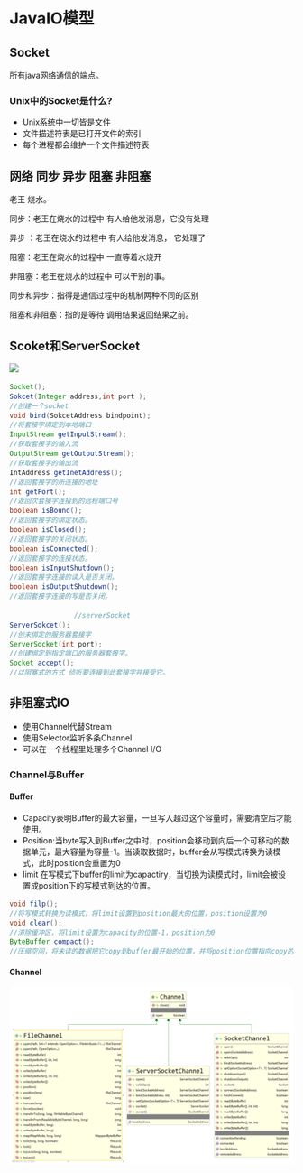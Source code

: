 # JavaIO模型 

## Socket

所有java网络通信的端点。

### Unix中的Socket是什么? 

- Unix系统中一切皆是文件
- 文件描述符表是已打开文件的索引
- 每个进程都会维护一个文件描述符表

## 网络 同步 异步 阻塞 非阻塞

老王 烧水。

同步：老王在烧水的过程中 有人给他发消息，它没有处理 

异步 ：老王在烧水的过程中 有人给他发消息， 它处理了

阻塞：老王在烧水的过程中 一直等着水烧开

非阻塞：老王在烧水的过程中 可以干别的事。

同步和异步：指得是通信过程中的机制两种不同的区别

阻塞和非阻塞：指的是等待 调用结果返回结果之前。

## Scoket和ServerSocket

![](images/Socket%E5%92%8CServerSocket.png)

~~~java
Socket();
Sokcet(Integer address,int port );
//创建一个socket
void bind(SokcetAddress bindpoint);
//将套接字绑定到本地端口
InputStream getInputStream();
//获取套接字的输入流
OutputStream getOutputStream();
//获取套接字的输出流
IntAddress getInetAddress();
//返回套接字的所连接的地址
int getPort();
//返回次套接字连接到的远程端口号
boolean isBound();
//返回套接字的绑定状态。  
boolean isClosed(); 
//返回套接字的关闭状态。  
boolean isConnected(); 
//返回套接字的连接状态。  
boolean isInputShutdown(); 
//返回套接字连接的读入是否关闭。  
boolean isOutputShutdown(); 
//返回套接字连接的写是否关闭。  

				//serverSocket
ServerSokcet();
//创未绑定的服务器套接字
ServerSocket(int port);
//创建绑定到指定端口的服务器套接字。
Socket accept();
//以阻塞式的方式 侦听要连接到此套接字并接受它。  
~~~

## 非阻塞式IO

- 使用Channel代替Stream
- 使用Selector监听多条Channel
- 可以在一个线程里处理多个Channel I/O

### Channel与Buffer

#### Buffer

- Capacity表明Buffer的最大容量，一旦写入超过这个容量时，需要清空后才能使用。
- Position:当byte写入到Buffer之中时，position会移动到向后一个可移动的数据单元，最大容量为容量-1。当读取数据时，buffer会从写模式转换为读模式，此时position会重置为0
- limit 在写模式下buffer的limit为capactiry，当切换为读模式时，limit会被设置成position下的写模式到达的位置。

~~~java
void filp();
//将写模式转换为读模式，将limit设置到position最大的位置，position设置为0
void clear();
//清除缓冲区，将limit设置为capacity的位置-1，position为0
ByteBuffer compact();
//压缩空间，将未读的数据把它copy到buffer最开始的位置，并将position位置指向copy的数据下一一个位置。通常与filp()使用。意思就是：写入了一些数据，filp()读取了一部分数据，但是这时候又想写入数据 这时候调用compact() 会将未读的数据copy到buffer最开始的位置 
~~~

#### Channel

![](images/Channel%E7%B1%BB%E5%9B%BE.png)

